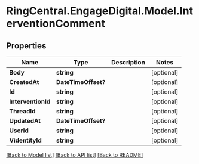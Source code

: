 # RingCentral.EngageDigital.Model.InterventionComment
## Properties

Name | Type | Description | Notes
------------ | ------------- | ------------- | -------------
**Body** | **string** |  | [optional] 
**CreatedAt** | **DateTimeOffset?** |  | [optional] 
**Id** | **string** |  | [optional] 
**InterventionId** | **string** |  | [optional] 
**ThreadId** | **string** |  | [optional] 
**UpdatedAt** | **DateTimeOffset?** |  | [optional] 
**UserId** | **string** |  | [optional] 
**VidentityId** | **string** |  | [optional] 

[[Back to Model list]](../README.md#documentation-for-models) [[Back to API list]](../README.md#documentation-for-api-endpoints) [[Back to README]](../README.md)

